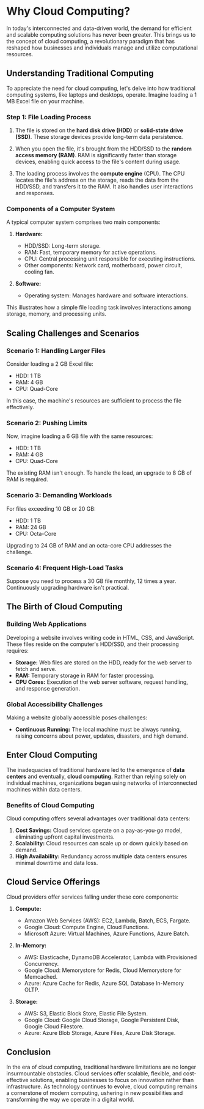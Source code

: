 # Why Cloud Computing?

In today's interconnected and data-driven world, the demand for efficient and scalable computing solutions has never been greater. This brings us to the concept of cloud computing, a revolutionary paradigm that has reshaped how businesses and individuals manage and utilize computational resources.

## Understanding Traditional Computing

To appreciate the need for cloud computing, let's delve into how traditional computing systems, like laptops and desktops, operate. Imagine loading a 1 MB Excel file on your machine.

### Step 1: File Loading Process

1. The file is stored on the **hard disk drive (HDD)** or **solid-state drive (SSD)**. These storage devices provide long-term data persistence.

2. When you open the file, it's brought from the HDD/SSD to the **random access memory (RAM)**. RAM is significantly faster than storage devices, enabling quick access to the file's content during usage.

3. The loading process involves the **compute engine** (CPU). The CPU locates the file's address on the storage, reads the data from the HDD/SSD, and transfers it to the RAM. It also handles user interactions and responses.

### Components of a Computer System

A typical computer system comprises two main components:

1. **Hardware:**
   - HDD/SSD: Long-term storage.
   - RAM: Fast, temporary memory for active operations.
   - CPU: Central processing unit responsible for executing instructions.
   - Other components: Network card, motherboard, power circuit, cooling fan.

2. **Software:**
   - Operating system: Manages hardware and software interactions.

This illustrates how a simple file loading task involves interactions among storage, memory, and processing units.

## Scaling Challenges and Scenarios

### Scenario 1: Handling Larger Files

Consider loading a 2 GB Excel file:
- HDD: 1 TB
- RAM: 4 GB
- CPU: Quad-Core

In this case, the machine's resources are sufficient to process the file effectively.

### Scenario 2: Pushing Limits

Now, imagine loading a 6 GB file with the same resources:
- HDD: 1 TB
- RAM: 4 GB
- CPU: Quad-Core

The existing RAM isn't enough. To handle the load, an upgrade to 8 GB of RAM is required.

### Scenario 3: Demanding Workloads

For files exceeding 10 GB or 20 GB:
- HDD: 1 TB
- RAM: 24 GB
- CPU: Octa-Core

Upgrading to 24 GB of RAM and an octa-core CPU addresses the challenge.

### Scenario 4: Frequent High-Load Tasks

Suppose you need to process a 30 GB file monthly, 12 times a year. Continuously upgrading hardware isn't practical.

## The Birth of Cloud Computing

### Building Web Applications

Developing a website involves writing code in HTML, CSS, and JavaScript. These files reside on the computer's HDD/SSD, and their processing requires:

- **Storage:** Web files are stored on the HDD, ready for the web server to fetch and serve.
- **RAM:** Temporary storage in RAM for faster processing.
- **CPU Cores:** Execution of the web server software, request handling, and response generation.

### Global Accessibility Challenges

Making a website globally accessible poses challenges:
- **Continuous Running:** The local machine must be always running, raising concerns about power, updates, disasters, and high demand.

## Enter Cloud Computing

The inadequacies of traditional hardware led to the emergence of **data centers** and eventually, **cloud computing**. Rather than relying solely on individual machines, organizations began using networks of interconnected machines within data centers. 

### Benefits of Cloud Computing

Cloud computing offers several advantages over traditional data centers:

1. **Cost Savings:** Cloud services operate on a pay-as-you-go model, eliminating upfront capital investments.
2. **Scalability:** Cloud resources can scale up or down quickly based on demand.
3. **High Availability:** Redundancy across multiple data centers ensures minimal downtime and data loss.

## Cloud Service Offerings

Cloud providers offer services falling under these core components:

1. **Compute:**
   - Amazon Web Services (AWS): EC2, Lambda, Batch, ECS, Fargate.
   - Google Cloud: Compute Engine, Cloud Functions.
   - Microsoft Azure: Virtual Machines, Azure Functions, Azure Batch.

2. **In-Memory:**
   - AWS: Elasticache, DynamoDB Accelerator, Lambda with Provisioned Concurrency.
   - Google Cloud: Memorystore for Redis, Cloud Memorystore for Memcached.
   - Azure: Azure Cache for Redis, Azure SQL Database In-Memory OLTP.

3. **Storage:**
   - AWS: S3, Elastic Block Store, Elastic File System.
   - Google Cloud: Google Cloud Storage, Google Persistent Disk, Google Cloud Filestore.
   - Azure: Azure Blob Storage, Azure Files, Azure Disk Storage.

## Conclusion

In the era of cloud computing, traditional hardware limitations are no longer insurmountable obstacles. Cloud services offer scalable, flexible, and cost-effective solutions, enabling businesses to focus on innovation rather than infrastructure. As technology continues to evolve, cloud computing remains a cornerstone of modern computing, ushering in new possibilities and transforming the way we operate in a digital world.